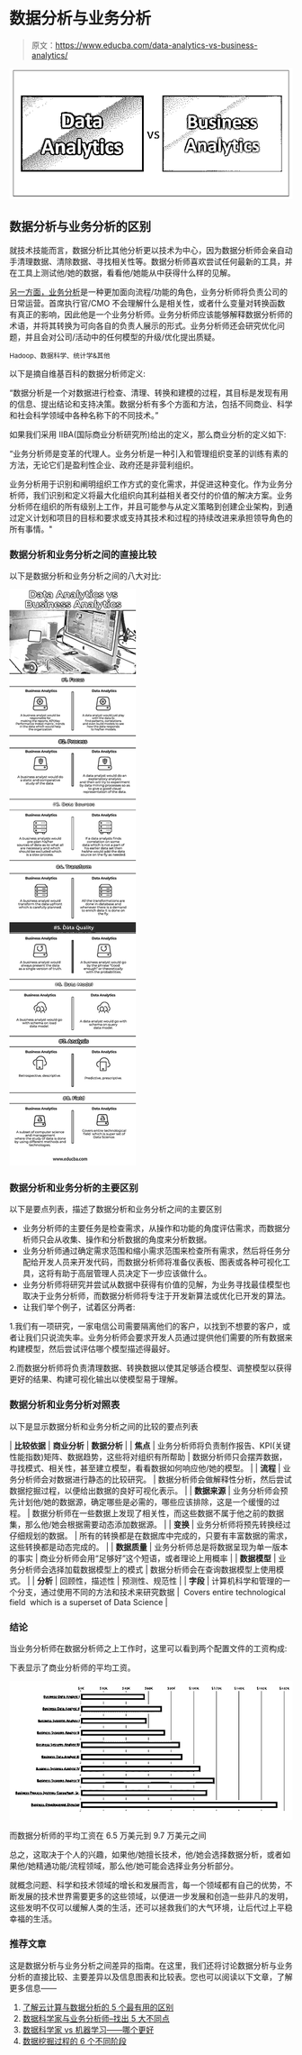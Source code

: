 # 数据分析与业务分析

> 原文：<https://www.educba.com/data-analytics-vs-business-analytics/>

![Data Analytics vs Business Analytics](img/d85cc12d8adb4faf4c3ba65db4cf2bb3.png)



## 数据分析与业务分析的区别

就技术技能而言，数据分析比其他分析更以技术为中心，因为数据分析师会亲自动手清理数据、清除数据、寻找相关性等。数据分析师喜欢尝试任何最新的工具，并在工具上测试他/她的数据，看看他/她能从中获得什么样的见解。

[另一方面，业务分析](https://www.educba.com/what-is-business-analytics/)是一种更加面向流程/功能的角色，业务分析师将负责公司的日常运营。首席执行官/CMO 不会理解什么是相关性，或者什么变量对转换函数有真正的影响，因此他是一个业务分析师。业务分析师应该能够解释数据分析师的术语，并将其转换为可向各自的负责人展示的形式。业务分析师还会研究优化问题，并且会对公司/活动中的任何模型的升级/优化提出质疑。

<small>Hadoop、数据科学、统计学&其他</small>

以下是摘自维基百科的数据分析师定义:

“数据分析是一个对数据进行检查、清理、转换和建模的过程，其目标是发现有用的信息、提出结论和支持决策。数据分析有多个方面和方法，包括不同商业、科学和社会科学领域中各种名称下的不同技术。”

如果我们采用 IIBA(国际商业分析研究所)给出的定义，那么商业分析的定义如下:

“业务分析师是变革的代理人。业务分析是一种引入和管理组织变革的训练有素的方法，无论它们是盈利性企业、政府还是非营利组织。

业务分析用于识别和阐明组织工作方式的变化需求，并促进这种变化。作为业务分析师，我们识别和定义将最大化组织向其利益相关者交付的价值的解决方案。业务分析师在组织的所有级别上工作，并且可能参与从定义策略到创建企业架构，到通过定义计划和项目的目标和要求或支持其技术和过程的持续改进来承担领导角色的所有事情。"

### 数据分析和业务分析之间的直接比较

以下是数据分析和业务分析之间的八大对比:

![Data Analytics vs Business Analytics Infographics](img/ab30e50fe266e18823a1c9f4fa04bf57.png)



### 数据分析和业务分析的主要区别

以下是要点列表，描述了数据分析和业务分析之间的主要区别

*   业务分析师的主要任务是检查需求，从操作和功能的角度评估需求，而数据分析师只会从收集、操作和分析数据的角度来分析数据。
*   业务分析师通过确定需求范围和缩小需求范围来检查所有需求，然后将任务分配给开发人员来开发代码，而数据分析师将准备仪表板、图表或各种可视化工具，这将有助于高层管理人员决定下一步应该做什么。
*   业务分析师将研究并尝试从数据中获得有价值的见解，为业务寻找最佳模型也取决于业务分析师，而数据分析师将专注于开发新算法或优化已开发的算法。
*   让我们举个例子，试着区分两者:

1.我们有一项研究，一家电信公司需要隔离他们的客户，以找到不想要的客户，或者让我们只说流失率。业务分析师会要求开发人员通过提供他们需要的所有数据来构建模型，然后尝试评估哪个模型描述得最好。

2.而数据分析师将负责清理数据、转换数据以使其足够适合模型、调整模型以获得更好的结果、构建可视化输出以使模型易于理解。

### 数据分析和业务分析对照表

以下是显示数据分析和业务分析之间的比较的要点列表

| **比较依据** | **商业分析** | **数据分析** |
| **焦点** | 业务分析师将负责制作报告、KPI(关键性能指数)矩阵、数据趋势，这些将对组织有所帮助 | 数据分析师只会摆弄数据，寻找模式、相关性，甚至建立模型，看看数据如何响应他/她的模型。 |
| **流程** | 业务分析师会对数据进行静态的比较研究。 | 数据分析师会做解释性分析，然后尝试数据挖掘过程，以便给出数据的良好可视化表示。 |
| **数据来源** | 业务分析师会预先计划他/她的数据源，确定哪些是必需的，哪些应该排除，这是一个缓慢的过程。 | 数据分析师在一些数据上发现了相关性，而这些数据不属于他之前的数据集，那么他/她会根据需要动态添加数据源。 |
| **变换** | 业务分析师将预先转换经过仔细规划的数据。 | 所有的转换都是在数据库中完成的，只要有丰富数据的需求，这些转换都是动态完成的。 |
| **数据质量** | 业务分析师总是将数据呈现为单一版本的事实 | 商业分析师会用“足够好”这个短语，或者理论上用概率 |
| **数据模型** | 业务分析师会选择加载数据模型上的模式 | 数据分析师会在查询数据模型上使用模式。 |
| **分析** | 回顾性，描述性 | 预测性、规范性 |
| **字段** | 计算机科学和管理的一个分支，通过使用不同的方法和技术来研究数据 |  Covers entire technological field  which is a superset of Data Science |

### 结论

当业务分析师在数据分析师之上工作时，这里可以看到两个配置文件的工资构成:

下表显示了商业分析师的平均工资。

![Data Analytics vs Business Analytics](img/a0a90460912ad7b279a87b7a8d9347b9.png)



而数据分析师的平均工资在 6.5 万美元到 9.7 万美元之间

总之，这取决于个人的兴趣，如果他/她擅长技术，他/她会选择数据分析，或者如果他/她精通功能/流程领域，那么他/她可能会选择业务分析部分。

就概念问题、科学和技术领域的增长和发展而言，每一个领域都有自己的优势，不断发展的技术世界需要更多的这些领域，以便进一步发展和创造一些非凡的发明，这些发明不仅可以缓解人类的生活，还可以拯救我们的大气环境，让后代过上平稳幸福的生活。

### 推荐文章

这是数据分析与业务分析之间差异的指南。在这里，我们还将讨论数据分析与业务分析的直接比较、主要差异以及信息图表和比较表。您也可以阅读以下文章，了解更多信息——

1.  [了解云计算与数据分析的 5 个最有用的区别](https://www.educba.com/cloud-computing-vs-data-analytics/)
2.  [数据科学家与业务分析师–找出 5 大不同点](https://www.educba.com/data-scientist-vs-business-analyst/)
3.  [数据科学家 vs 机器学习——哪个更好](https://www.educba.com/data-scientist-vs-machine-learning/)
4.  [数据挖掘过程的 6 个不同阶段](https://www.educba.com/data-mining-process/)





